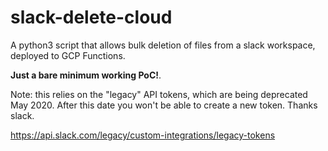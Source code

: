 # slack-delete-cloud

A python3 script that allows bulk deletion of files from a slack workspace, deployed to GCP Functions.

**Just a bare minimum working PoC!**.

Note: this relies on the "legacy" API tokens, which are being deprecated May 2020. After this date you won't be able to create a new token. Thanks slack.

https://api.slack.com/legacy/custom-integrations/legacy-tokens